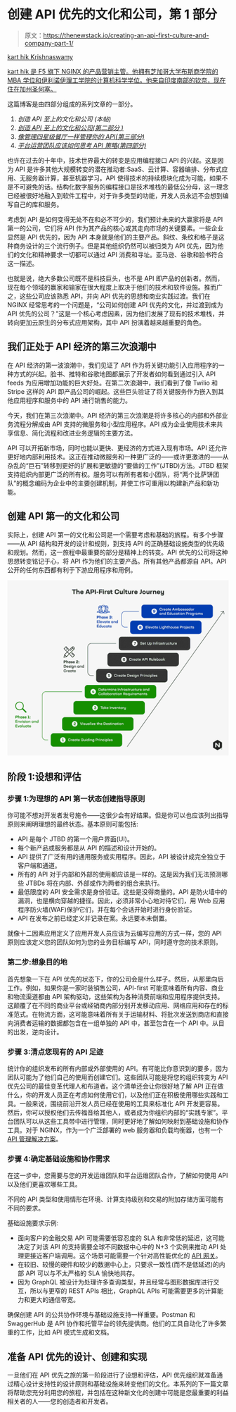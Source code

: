 # 创建 API 优先的文化和公司，第 1 部分

> 原文：<https://thenewstack.io/creating-an-api-first-culture-and-company-part-1/>

[](https://www.linkedin.com/in/kkrishnaswamy/)

[kart hik Krishnaswamy](https://www.linkedin.com/in/kkrishnaswamy/)

[kart hik 是 F5 旗下 NGINX 的产品营销主管。他拥有芝加哥大学布斯商学院的 MBA 学位和伊利诺伊理工学院的计算机科学学位。他来自印度南部的钦奈，现在住在加州圣何塞。](https://www.linkedin.com/in/kkrishnaswamy/)

[](https://www.linkedin.com/in/kkrishnaswamy/)[](https://www.linkedin.com/in/kkrishnaswamy/)

这篇博客是由四部分组成的系列文章的一部分。

1.  *创造 API 至上的文化和公司* *(本帖)*
2.  [*创造 API 至上的文化和公司(第二部分* *)*](https://thenewstack.io/creating-an-api-first-culture-and-company-part-2/)
3.  [*像管理四星级餐厅一样管理你的 API(第三部分)*](https://thenewstack.io/manage-your-apis-like-a-4-star-restaurant/)
4.  *[平台运营团队应该如何思考 API 策略(第四部分)](https://thenewstack.io/how-platform-ops-teams-should-think-about-api-strategy/)*

也许在过去的十年中，技术世界最大的转变是应用编程接口 API 的兴起。这是因为 API 是许多其他大规模转变的潜在推动者:SaaS、云计算、容器编排、分布式应用、无服务器计算，甚至机器学习。API 使得技术的持续模块化成为可能，如果不是不可避免的话。结构化数字服务的编程接口是技术堆栈的最低公分母，这一理念已经被很好地融入到软件工程中，对于许多类型的功能，开发人员永远不会想到编写自己的库和服务。

考虑到 API 是如何变得无处不在和必不可少的，我们预计未来的大赢家将是 API 第一的公司，它们将 API 作为其产品的核心或其走向市场的关键要素。一些企业显然是 API 优先的，因为 API 本身就是他们的主要产品。斜纹、条纹和格子是这种商务设计的三个流行例子。但是其他组织仍然可以被归类为 API 优先，因为他们的文化和精神要求一切都可以通过 API 消费和寻址。亚马逊、谷歌和脸书符合这一描述。

也就是说，绝大多数公司既不是科技巨头，也不是 API 即产品的创新者。然而，现在每个领域的赢家和输家在很大程度上取决于他们的技术和软件设施。推而广之，这些公司应该熟悉 API，并向 API 优先的思想和商业实践过渡。我们在 NGINX 经常思考的一个问题是，“公司如何创建 API 优先的文化，并过渡到成为 API 优先的公司？”这是一个核心考虑因素，因为他们发展了现有的技术堆栈，并转向更加云原生的分布式应用架构，其中 API 扮演着越来越重要的角色。

## 我们正处于 API 经济的第三次浪潮中

在 API 经济的第一波浪潮中，我们见证了 API 作为将关键功能引入应用程序的一种方式的兴起。脸书、推特和谷歌地图都展示了开发者如何看到通过引入 API feeds 为应用增加功能的巨大好处。在第二次浪潮中，我们看到了像 Twilio 和 Stripe 这样的 API 即产品公司的崛起。这些巨头验证了将关键服务作为嵌入到其他应用程序和服务中的 API 进行销售的能力。

今天，我们在第三次浪潮中。API 经济的第三次浪潮是将许多核心的内部和外部业务流程分解成由 API 支持的微服务和小型应用程序。API 成为企业使用技术来共享信息、简化流程和改进业务逻辑的主要方法。

API 可以开拓新市场，同时也能以更快、更经济的方式进入现有市场。API 还允许更好地内部利用技术。这正在推动微服务和一种更广泛的——或许更激进的——从杂乱的“巨石”转移到更好的扩展和更敏捷的“要做的工作”(JTBD)方法。JTBD 框架支持组织内部更广泛的所有权。服务可以有所有者和小团队，将“两个比萨饼团队”的概念编码为企业中的主要创建机制，并使工作可重用以构建新产品和新功能。

## 创建 API 第一的文化和公司

实际上，创建 API 第一的文化和公司是一个需要考虑和基础的旅程。有多个步骤——从 API 结构和开发的设计和规则，到支持 API 的正确基础设施类型的优先级和规划。然而，这一旅程中最重要的部分是精神上的转变。API 优先的公司将这种思想转变铭记于心，将 API 作为他们的主要产品。所有其他产品都源自 API。API 公开的任何东西都有利于下游应用程序和用例。

![Chart showing the API-First Culture Journey](img/289465d89c31c4908c4b6ba133b9ff1d.png)

## 阶段 1:设想和评估

### 步骤 1:为理想的 API 第一状态创建指导原则

你可能不想对开发者发号施令——这很少会有好结果。但是你可以也应该列出指导原则来阐明理想的最终状态。基本原则可能包括:

*   API 是每个 JTBD 的第一个用户界面(UI)。
*   每个新产品或服务都是从 API 的描述和设计开始的。
*   API 提供了广泛有用的通用服务或实用程序。因此，API 被设计成完全独立于客户端和通道。
*   所有的 API 对于内部和外部的使用都应该是一样的。这是因为我们无法预测哪些 JTBDs 将在内部、外部或作为两者的组合来执行。
*   最低限度的 API 安全需求是身份验证。这些是没得商量的。API 是防火墙中的漏洞，也是横向穿越的捷径。因此，必须非常小心地对待它们，用 Web 应用程序防火墙(WAF)保护它们，并在每个会话开始时进行身份验证。
*   API 在发布之前已经定义并记录在案。永远要本末倒置。

就像十二因素应用定义了应用开发人员应该为云编写应用的方式一样，您的 API 原则应该定义您的团队如何为您的业务目标编写 API，同时遵守您的技术原则。

### 第二步:想象目的地

首先想象一下在 API 优先的状态下，你的公司会是什么样子。然后，从那里向后工作。例如，如果你是一家时装销售公司，API-first 可能意味着所有内容、商业和物流渠道都由 API 架构驱动，这些架构为各种消费前端和应用程序提供支持。这颠覆了在不同的商业平台或经销商内部分别开发移动应用、网络应用和存在的标准范式。在物流方面，这可能意味着所有关于运输材料、将批次发送到商店和直接向消费者运输的数据都包含在一组单独的 API 中，甚至包含在一个 API 中。从目的出发，逆向设计。

### 步骤 3:清点您现有的 API 足迹

统计你的组织发布的所有内部或外部使用的 API。有可能比你意识到的要多，因为团队可能为了他们自己的使用而创建它们。这些团队可能是将您的组织转变为 API 优先公司的最佳变革代理人和布道者。这个清单还会让你很好地了解 API 正在做什么，你的开发人员正在考虑如何使用它们，以及他们正在积极使用哪些实践和工具。一般来说，围绕前沿开发人员已经在使用的工具来标准化 API 开发更容易。然后，你可以授权他们去传福音给其他人，或者成为你组织内部的“实践专家”。平台团队可以从这些工具带中进行管理，同时更好地了解如何映射到基础设施和协作工具。对于 NGINX，作为一个广泛部署的 web 服务器和负载均衡器，也有一个 [API 管理解决方案](https://www.nginx.com/products/nginx-controller/api-management/)。

### 步骤 4:确定基础设施和协作需求

在这一步中，您需要与您的开发运维团队和平台运维团队合作，了解如何使用 API 以及他们更喜欢哪些工具。

不同的 API 类型和使用情形在环境、计算支持级别和交易的附加存储方面可能有不同的要求。

基础设施要求示例:

*   面向客户的金融交易 API 可能需要低容忍度的 SLA 和非常低的延迟，这可能决定了对该 API 的支持需要全球不同数据中心中的 N+3 个实例来推动 API 处理更接近客户端调用。这个场景可能需要一个针对高性能优化的 [API 网关](https://www.nginx.com/learn/api-gateway/)。
*   在较旧、较慢的硬件和较少的数据中心上，只要求一致性(而不是低延迟)的内部 API 可以与不太严格的 SLA 愉快地共存。
*   因为 GraphQL 被设计为处理许多查询类型，并且经常与图形数据库进行交互，所以与更窄的 REST APIs 相比，GraphQL APIs 可能需要更多的计算能力和更大的通信带宽。

确保创建 API 的公共协作环境与基础设施支持一样重要。Postman 和 SwaggerHub 是 API 协作和托管平台的领先提供商。他们的工具自动化了许多繁重的工作，比如 API 模式生成和文档。

## 准备 API 优先的设计、创建和实现

一旦他们在 API 优先之旅的第一阶段进行了设想和评估，API 优先组织就准备通过精心设计支持性的设计原则和基础设施来转变他们的文化。本系列的下一篇文章将帮助您充分利用您的旅程，并包括在这种新文化的创建中可能是您最重要的利益相关者的人——您的创造者和开发者。

<svg xmlns:xlink="http://www.w3.org/1999/xlink" viewBox="0 0 68 31" version="1.1"><title>Group</title> <desc>Created with Sketch.</desc></svg>